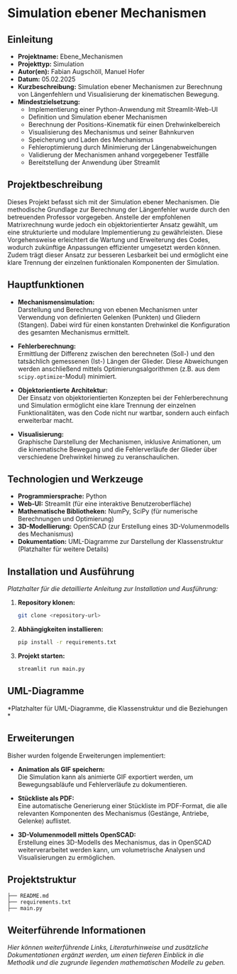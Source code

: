 # Simulation ebener Mechanismen

## Einleitung
- **Projektname:** Ebene_Mechanismen
- **Projekttyp:** Simulation
- **Autor(en):** Fabian Augschöll, Manuel Hofer
- **Datum:** 05.02.2025
- **Kurzbeschreibung:** Simulation ebener Mechanismen zur Berechnung von Längenfehlern und Visualisierung der kinematischen Bewegung.
- **Mindestzielsetzung:** 
    - Implementierung einer Python-Anwendung mit Streamlit-Web-UI
    - Definition und Simulation ebener Mechanismen
    - Berechnung der Positions-Kinematik für einen Drehwinkelbereich
    - Visualisierung des Mechanismus und seiner Bahnkurven
    - Speicherung und Laden des Mechanismus
    - Fehleroptimierung durch Minimierung der Längenabweichungen
    - Validierung der Mechanismen anhand vorgegebener Testfälle
    - Bereitstellung der Anwendung über Streamlit

## Projektbeschreibung
Dieses Projekt befasst sich mit der Simulation ebener Mechanismen. Die methodische Grundlage zur Berechnung der Längenfehler wurde durch den betreuenden Professor vorgegeben. Anstelle der empfohlenen Matrixrechnung wurde jedoch ein objektorientierter Ansatz gewählt, um eine strukturierte und modulare Implementierung zu gewährleisten. Diese Vorgehensweise erleichtert die Wartung und Erweiterung des Codes, wodurch zukünftige Anpassungen effizienter umgesetzt werden können. Zudem trägt dieser Ansatz zur besseren Lesbarkeit bei und ermöglicht eine klare Trennung der einzelnen funktionalen Komponenten der Simulation.

## Hauptfunktionen
- **Mechanismensimulation:**  
  Darstellung und Berechnung von ebenen Mechanismen unter Verwendung von definierten Gelenken (Punkten) und Gliedern (Stangen). Dabei wird für einen konstanten Drehwinkel die Konfiguration des gesamten Mechanismus ermittelt.

- **Fehlerberechnung:**  
  Ermittlung der Differenz zwischen den berechneten (Soll-) und den tatsächlich gemessenen (Ist-) Längen der Glieder. Diese Abweichungen werden anschließend mittels Optimierungsalgorithmen (z.B. aus dem `scipy.optimize`-Modul) minimiert.

- **Objektorientierte Architektur:**  
  Der Einsatz von objektorientierten Konzepten bei der Fehlerberechnung und Simulation ermöglicht eine klare Trennung der einzelnen Funktionalitäten, was den Code nicht nur wartbar, sondern auch einfach erweiterbar macht.

- **Visualisierung:**  
  Graphische Darstellung der Mechanismen, inklusive Animationen, um die kinematische Bewegung und die Fehlerverläufe der Glieder über verschiedene Drehwinkel hinweg zu veranschaulichen.

## Technologien und Werkzeuge
- **Programmiersprache:** Python
- **Web-UI:** Streamlit (für eine interaktive Benutzeroberfläche)
- **Mathematische Bibliotheken:** NumPy, SciPy (für numerische Berechnungen und Optimierung)
- **3D-Modellierung:** OpenSCAD (zur Erstellung eines 3D-Volumenmodells des Mechanismus)
- **Dokumentation:** UML-Diagramme zur Darstellung der Klassenstruktur (Platzhalter für weitere Details)

## Installation und Ausführung
*Platzhalter für die detaillierte Anleitung zur Installation und Ausführung:*
1. **Repository klonen:**  
   ```bash
   git clone <repository-url>
   ```
2. **Abhängigkeiten installieren:**  
   ```bash
   pip install -r requirements.txt
   ```
3. **Projekt starten:**  
   ```bash
   streamlit run main.py
   ```

## UML-Diagramme
*Platzhalter für UML-Diagramme,  die Klassenstruktur und die Beziehungen  *

## Erweiterungen
Bisher wurden folgende Erweiterungen implementiert:
- **Animation als GIF speichern:**  
  Die Simulation kann als animierte GIF exportiert werden, um Bewegungsabläufe und Fehlerverläufe zu dokumentieren.
  
- **Stückliste als PDF:**  
  Eine automatische Generierung einer Stückliste im PDF-Format, die alle relevanten Komponenten des Mechanismus (Gestänge, Antriebe, Gelenke) auflistet.
  
- **3D-Volumenmodell mittels OpenSCAD:**  
  Erstellung eines 3D-Modells des Mechanismus, das in OpenSCAD weiterverarbeitet werden kann, um volumetrische Analysen und Visualisierungen zu ermöglichen.

## Projektstruktur
```
├── README.md
├── requirements.txt
├── main.py

```

## Weiterführende Informationen
*Hier können weiterführende Links, Literaturhinweise und zusätzliche Dokumentationen ergänzt werden, um einen tieferen Einblick in die Methodik und die zugrunde liegenden mathematischen Modelle zu geben.*



